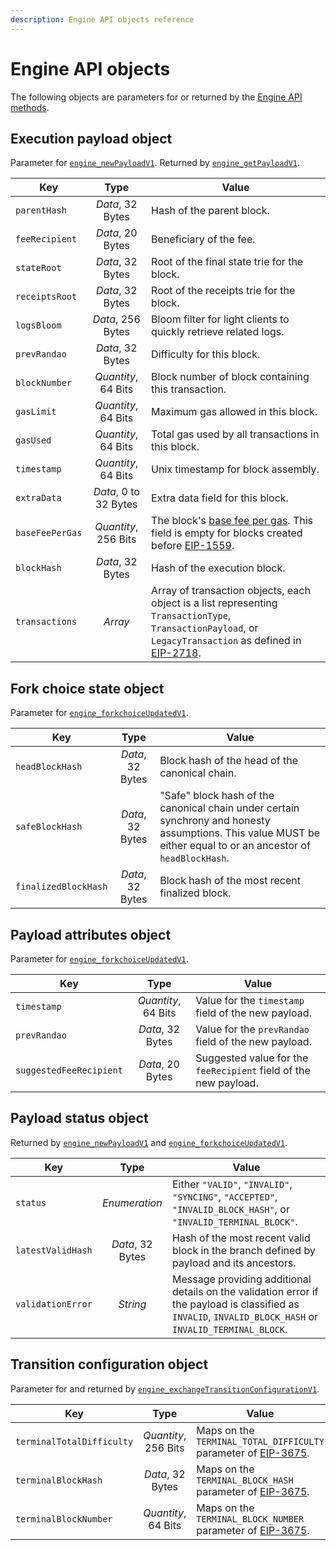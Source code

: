 ```yaml
---
description: Engine API objects reference
---
```


# Engine API objects

The following objects are parameters for or returned by the [Engine API methods](index.md).

## Execution payload object

Parameter for [`engine_newPayloadV1`](index.md#engine_newpayloadv1).
Returned by [`engine_getPayloadV1`](index.md#engine_getpayloadv1).

| Key | Type | Value |
|-----|:----:|-------|
| `parentHash`    | *Data*, 32 Bytes      | Hash of the parent block.                                        |
| `feeRecipient`  | *Data*, 20 Bytes      | Beneficiary of the fee.                                          |
| `stateRoot`     | *Data*, 32 Bytes      | Root of the final state trie for the block.                      |
| `receiptsRoot`  | *Data*, 32 Bytes      | Root of the receipts trie for the block.                         |
| `logsBloom`     | *Data*, 256 Bytes     | Bloom filter for light clients to quickly retrieve related logs. |
| `prevRandao`    | *Data*, 32 Bytes      | Difficulty for this block.                                       |
| `blockNumber`   | *Quantity*, 64 Bits   | Block number of block containing this transaction.               |
| `gasLimit`      | *Quantity*, 64 Bits   | Maximum gas allowed in this block.                               |
| `gasUsed`       | *Quantity*, 64 Bits   | Total gas used by all transactions in this block.                |
| `timestamp`     | *Quantity*, 64 Bits   | Unix timestamp for block assembly.                               |
| `extraData`     | *Data*, 0 to 32 Bytes | Extra data field for this block.                                 |
| `baseFeePerGas` | *Quantity*, 256 Bits  | The block's [base fee per gas](../../../concepts/Transactions/Transaction-Types.md#eip1559-transactions). This field is empty for blocks created before [EIP-1559](https://github.com/ethereum/EIPs/blob/2d8a95e14e56de27c5465d93747b0006bd8ac47f/EIPS/eip-1559.md). |
| `blockHash`     | *Data*, 32 Bytes      | Hash of the execution block.                                     |
| `transactions`  | *Array*               | Array of transaction objects, each object is a list representing `TransactionType`, `TransactionPayload`, or `LegacyTransaction` as defined in [EIP-2718](https://eips.ethereum.org/EIPS/eip-2718). |

## Fork choice state object

Parameter for [`engine_forkchoiceUpdatedV1`](index.md#engine_forkchoiceupdatedv1).

| Key | Type | Value |
|-----|:----:|-------|
| `headBlockHash`      | *Data*, 32 Bytes | Block hash of the head of the canonical chain. |
| `safeBlockHash`      | *Data*, 32 Bytes | "Safe" block hash of the canonical chain under certain synchrony and honesty assumptions. This value MUST be either equal to or an ancestor of `headBlockHash`. |
| `finalizedBlockHash` | *Data*, 32 Bytes | Block hash of the most recent finalized block. |

## Payload attributes object

Parameter for [`engine_forkchoiceUpdatedV1`](index.md#engine_forkchoiceupdatedv1).

| Key | Type | Value |
|-----|:----:|-------|
| `timestamp`             | *Quantity*, 64 Bits | Value for the `timestamp` field of the new payload.              |
| `prevRandao`            | *Data*, 32 Bytes    | Value for the `prevRandao` field of the new payload.             |
| `suggestedFeeRecipient` | *Data*, 20 Bytes     | Suggested value for the `feeRecipient` field of the new payload.|

## Payload status object

Returned by [`engine_newPayloadV1`](index.md#engine_newpayloadv1) and [`engine_forkchoiceUpdatedV1`](index.md#engine_forkchoiceupdatedv1).

| Key | Type | Value |
|-----|:----:|-------|
| `status`          | *Enumeration*    | Either `"VALID"`, `"INVALID"`, `"SYNCING"`, `"ACCEPTED"`, `"INVALID_BLOCK_HASH"`, or `"INVALID_TERMINAL_BLOCK"`. |
| `latestValidHash` | *Data*, 32 Bytes | Hash of the most recent valid block in the branch defined by payload and its ancestors. |
| `validationError` | *String*         | Message providing additional details on the validation error if the payload is classified as `INVALID`, `INVALID_BLOCK_HASH` or `INVALID_TERMINAL_BLOCK`. |

## Transition configuration object

Parameter for and returned by [`engine_exchangeTransitionConfigurationV1`](index.md#engine_exchangetransitionconfigurationv1).

| Key | Type | Value |
|-----|:----:|-------|
| `terminalTotalDifficulty` | *Quantity*, 256 Bits | Maps on the `TERMINAL_TOTAL_DIFFICULTY` parameter of [EIP-3675](https://eips.ethereum.org/EIPS/eip-3675#client-software-configuration). |
| `terminalBlockHash`       | *Data*, 32 Bytes     | Maps on the `TERMINAL_BLOCK_HASH` parameter of [EIP-3675](https://eips.ethereum.org/EIPS/eip-3675#client-software-configuration). |
| `terminalBlockNumber`     | *Quantity*, 64 Bits  | Maps on the `TERMINAL_BLOCK_NUMBER` parameter of [EIP-3675](https://eips.ethereum.org/EIPS/eip-3675#client-software-configuration). |
